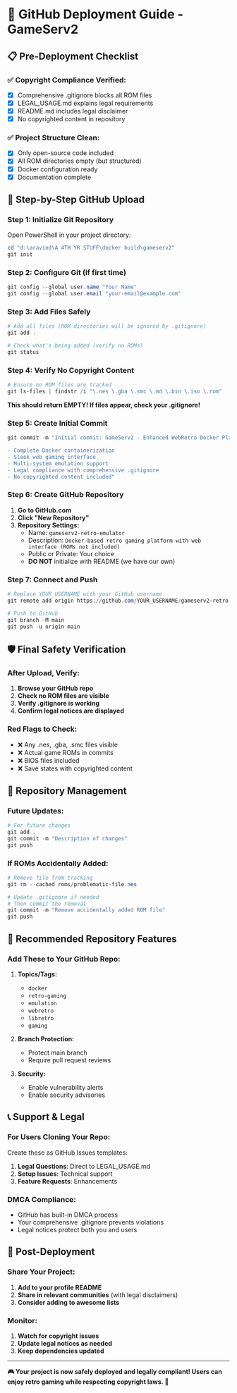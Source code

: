 # 🚀 GitHub Deployment Guide - GameServ2

## 📋 Pre-Deployment Checklist

### ✅ Copyright Compliance Verified:
- [x] Comprehensive .gitignore blocks all ROM files
- [x] LEGAL_USAGE.md explains legal requirements
- [x] README.md includes legal disclaimer
- [x] No copyrighted content in repository

### ✅ Project Structure Clean:
- [x] Only open-source code included
- [x] All ROM directories empty (but structured)
- [x] Docker configuration ready
- [x] Documentation complete

## 🔧 Step-by-Step GitHub Upload

### Step 1: Initialize Git Repository

Open PowerShell in your project directory:

```powershell
cd "d:\aravind\A 4TH YR STUFF\docker build\gameserv2"
git init
```

### Step 2: Configure Git (if first time)

```powershell
git config --global user.name "Your Name"
git config --global user.email "your-email@example.com"
```

### Step 3: Add Files Safely

```powershell
# Add all files (ROM directories will be ignored by .gitignore)
git add .

# Check what's being added (verify no ROMs)
git status
```

### Step 4: Verify No Copyright Content

```powershell
# Ensure no ROM files are tracked
git ls-files | findstr /i "\.nes \.gba \.smc \.md \.bin \.iso \.rom"
```
**This should return EMPTY! If files appear, check your .gitignore!**

### Step 5: Create Initial Commit

```powershell
git commit -m "Initial commit: GameServ2 - Enhanced WebRetro Docker Platform

- Complete Docker containerization
- Sleek web gaming interface  
- Multi-system emulation support
- Legal compliance with comprehensive .gitignore
- No copyrighted content included"
```

### Step 6: Create GitHub Repository

1. **Go to GitHub.com**
2. **Click "New Repository"**
3. **Repository Settings:**
   - Name: `gameserv2-retro-emulator`
   - Description: `Docker-based retro gaming platform with web interface (ROMs not included)`
   - Public or Private: Your choice
   - **DO NOT** initialize with README (we have our own)

### Step 7: Connect and Push

```powershell
# Replace YOUR_USERNAME with your GitHub username
git remote add origin https://github.com/YOUR_USERNAME/gameserv2-retro-emulator.git

# Push to GitHub
git branch -M main
git push -u origin main
```

## 🛡️ Final Safety Verification

### After Upload, Verify:

1. **Browse your GitHub repo**
2. **Check no ROM files are visible**
3. **Verify .gitignore is working**
4. **Confirm legal notices are displayed**

### Red Flags to Check:
- ❌ Any .nes, .gba, .smc files visible
- ❌ Actual game ROMs in commits
- ❌ BIOS files included
- ❌ Save states with copyrighted content

## 📝 Repository Management

### Future Updates:

```powershell
# For future changes
git add .
git commit -m "Description of changes"
git push
```

### If ROMs Accidentally Added:

```powershell
# Remove file from tracking
git rm --cached roms/problematic-file.nes

# Update .gitignore if needed
# Then commit the removal
git commit -m "Remove accidentally added ROM file"
git push
```

## 🌟 Recommended Repository Features

### Add These to Your GitHub Repo:

1. **Topics/Tags:**
   - `docker`
   - `retro-gaming`
   - `emulation`
   - `webretro`
   - `libretro`
   - `gaming`

2. **Branch Protection:**
   - Protect main branch
   - Require pull request reviews

3. **Security:**
   - Enable vulnerability alerts
   - Enable security advisories

## 📞 Support & Legal

### For Users Cloning Your Repo:

Create these as GitHub Issues templates:

1. **Legal Questions**: Direct to LEGAL_USAGE.md
2. **Setup Issues**: Technical support
3. **Feature Requests**: Enhancements

### DMCA Compliance:

- GitHub has built-in DMCA process
- Your comprehensive .gitignore prevents violations
- Legal notices protect both you and users

## 🎉 Post-Deployment

### Share Your Project:

1. **Add to your profile README**
2. **Share in relevant communities** (with legal disclaimers)
3. **Consider adding to awesome lists**

### Monitor:

1. **Watch for copyright issues**
2. **Update legal notices as needed**
3. **Keep dependencies updated**

---

**🎮 Your project is now safely deployed and legally compliant! Users can enjoy retro gaming while respecting copyright laws. 🚀**
